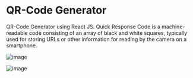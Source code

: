 # QR-Code Generator
QR-Code Generator using React JS. Quick Response Code is a machine-readable code consisting of an array of black and white squares, typically used for storing URLs or other information for reading by the camera on a smartphone.

![image](https://user-images.githubusercontent.com/64256552/168458330-15fafbb5-120e-4b5e-b76a-f05cb5bb0ae1.png)

![image](https://user-images.githubusercontent.com/64256552/168458349-a968b40e-c2a3-41bf-aa7a-d926585f27a7.png)

